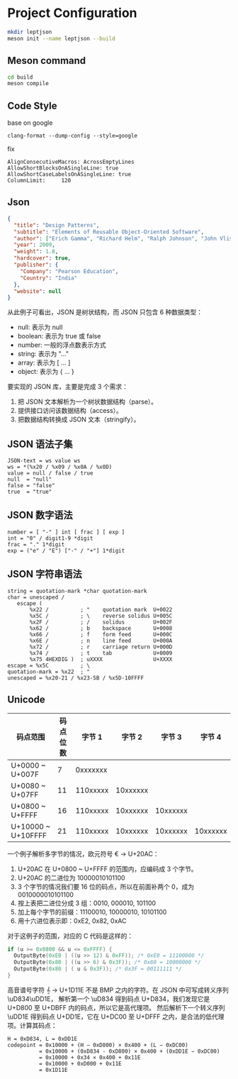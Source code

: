 # Project Configuration

```bash
mkdir leptjson
meson init --name leptjson --build
```

## Meson command

```bash
cd build
meson compile
```

## Code Style

base on google

`clang-format --dump-config --style=google`

fix

```
AlignConsecutiveMacros: AcrossEmptyLines
AllowShortBlocksOnASingleLine: true
AllowShortCaseLabelsOnASingleLine: true
ColumnLimit:     120
```

## Json

```json
{
  "title": "Design Patterns",
  "subtitle": "Elements of Reusable Object-Oriented Software",
  "author": ["Erich Gamma", "Richard Helm", "Ralph Johnson", "John Vlissides"],
  "year": 2009,
  "weight": 1.8,
  "hardcover": true,
  "publisher": {
    "Company": "Pearson Education",
    "Country": "India"
  },
  "website": null
}
```

从此例子可看出，JSON 是树状结构，而 JSON 只包含 6 种数据类型：

- null: 表示为 null
- boolean: 表示为 true 或 false
- number: 一般的浮点数表示方式
- string: 表示为 "..."
- array: 表示为 [ ... ]
- object: 表示为 { ... }

要实现的 JSON 库，主要是完成 3 个需求：

1. 把 JSON 文本解析为一个树状数据结构（parse）。
2. 提供接口访问该数据结构（access）。
3. 把数据结构转换成 JSON 文本（stringify）。

## JSON 语法子集

```
JSON-text = ws value ws
ws = *(%x20 / %x09 / %x0A / %x0D)
value = null / false / true
null  = "null"
false = "false"
true  = "true"
```

## JSON 数字语法

```
number = [ "-" ] int [ frac ] [ exp ]
int = "0" / digit1-9 *digit
frac = "." 1*digit
exp = ("e" / "E") ["-" / "+"] 1*digit
```

## JSON 字符串语法

```
string = quotation-mark *char quotation-mark
char = unescaped /
   escape (
       %x22 /          ; "    quotation mark  U+0022
       %x5C /          ; \    reverse solidus U+005C
       %x2F /          ; /    solidus         U+002F
       %x62 /          ; b    backspace       U+0008
       %x66 /          ; f    form feed       U+000C
       %x6E /          ; n    line feed       U+000A
       %x72 /          ; r    carriage return U+000D
       %x74 /          ; t    tab             U+0009
       %x75 4HEXDIG )  ; uXXXX                U+XXXX
escape = %x5C          ; \
quotation-mark = %x22  ; "
unescaped = %x20-21 / %x23-5B / %x5D-10FFFF
```

## Unicode

| 码点范围           | 码点位数 | 字节 1   | 字节 2   | 字节 3   | 字节 4   |
| ------------------ | -------- | -------- | -------- | -------- | -------- |
| U+0000 ~ U+007F    | 7        | 0xxxxxxx |          |          |          |
| U+0080 ~ U+07FF    | 11       | 110xxxxx | 10xxxxxx |          |          |
| U+0800 ~ U+FFFF    | 16       | 110xxxxx | 10xxxxxx | 10xxxxxx |          |
| U+10000 ~ U+10FFFF | 21       | 110xxxxx | 10xxxxxx | 10xxxxxx | 10xxxxxx |

一个例子解析多字节的情况，欧元符号 € → U+20AC：

1.  U+20AC 在 U+0800 ~ U+FFFF 的范围内，应编码成 3 个字节。
2.  U+20AC 的二进位为 10000010101100
3.  3 个字节的情况我们要 16 位的码点，所以在前面补两个 0，成为 0010000010101100
4.  按上表把二进位分成 3 组：0010, 000010, 101100
5.  加上每个字节的前缀：11100010, 10000010, 10101100
6.  用十六进位表示即：0xE2, 0x82, 0xAC

对于这例子的范围，对应的 C 代码是这样的：

```c
if (u >= 0x0800 && u <= 0xFFFF) {
  OutputByte(0xE0 | ((u >> 12) & 0xFF)); /* 0xE0 = 11100000 */
  OutputByte(0x80 | ((u >> 6) & 0x3F)); /* 0x80 = 10000000 */
  OutputByte(0x80 | ( u & 0x3F)); /* 0x3F = 00111111 */
}
```

高音谱号字符 𝄞 → U+1D11E 不是 BMP 之内的字符。在 JSON 中可写成转义序列 \uD834\uDD1E，
解析第一个 \uD834 得到码点 U+D834，我们发现它是 U+D800 至 U+DBFF 内的码点，所以它是高代理项。
然后解析下一个转义序列 \uDD1E 得到码点 U+DD1E，它在 U+DC00 至 U+DFFF 之内，是合法的低代理项。计算其码点：

```
H = 0xD834, L = 0xDD1E
codepoint = 0x10000 + (H − 0xD800) × 0x400 + (L − 0xDC00)
          = 0x10000 + (0xD834 - 0xD800) × 0x400 + (0xDD1E − 0xDC00)
          = 0x10000 + 0x34 × 0x400 + 0x11E
          = 0x10000 + 0xD000 + 0x11E
          = 0x1D11E
```
